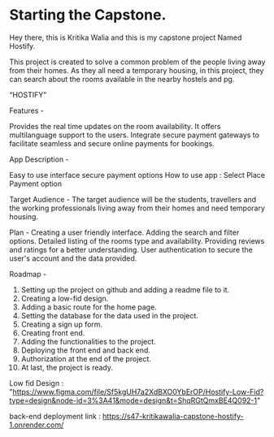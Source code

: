 # Starting the Capstone.

Hey there, this is Kritika Walia and this is my capstone project Named Hostify.

 This project is created to solve a common problem of the people living away from their homes. As they all need a temporary housing, in this project, they can search about the rooms available in the nearby hostels and pg.

“HOSTIFY”


Features - 

Provides the real time updates on the room availability.
It offers multilanguage support to the users.
Integrate secure payment gateways to facilitate seamless and secure online payments for bookings.



App Description - 

Easy to use interface 
secure payment options 
How to use app :    Select Place
                   Payment option

Target Audience - 
The target audience will be the students, travellers and the working professionals living away from their homes and need temporary housing. 



Plan - 
Creating a user friendly interface.
Adding the search and filter options.
Detailed listing of the rooms type and availability.
Providing reviews and ratings for a better understanding.
User authentication to secure the user's account and the data provided.


Roadmap - 

 1. Setting up the project on github and adding a readme file to it.
 2. Creating a low-fid design.
 3. Adding a basic route for the home page.
 4. Setting the database for the data used in the project.
 5. Creating a sign up form.
 6. Creating front end.
 7. Adding the functionalities to the project.
 8. Deploying the front end and back end.
 9. Authorization at the end of the project.
 10. At last, the project is ready.
 

Low fid Design : "https://www.figma.com/file/Sf5kgUH7a2XdBXO0YbErOP/Hostify-Low-Fid?type=design&node-id=3%3A41&mode=design&t=ShqRGtQmxBE4Q092-1"

back-end deployment link : https://s47-kritikawalia-capstone-hostify-1.onrender.com/
